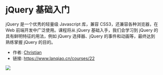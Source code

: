 # jQuery 基础入门

jQuery 是一个优秀的轻量级 Javascript 库，兼容 CSS3，还兼容各种浏览器，在 Web 前端开发中广泛使用。课程将从 jQuery 基础入手，我们会学习到 jQuery 的具有鲜明特征的用法，例如 jQuery 选择器、jQuery 的事件和动画等，最终达到熟练掌握 jQuery 的目的。

- 作者: [Christian](https://www.lanqiao.cn/users/20407/)
- 链接: https://www.lanqiao.cn/courses/22

![](https://dn-simplecloud.shiyanlou.com/courses/uid18510-20190523-1558594931531)
